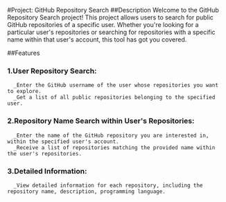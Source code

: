 #Project: GitHub Repository Search
##Description
Welcome to the GitHub Repository Search project! This project allows users to search for public GitHub repositories of a specific user. Whether you're looking for a particular user's repositories or searching for repositories with a specific name within that user's account, this tool has got you covered.

##Features
### 1.User Repository Search:

      _Enter the GitHub username of the user whose repositories you want to explore.
      _Get a list of all public repositories belonging to the specified user.
### 2.Repository Name Search within User's Repositories:
      
      _Enter the name of the GitHub repository you are interested in, within the specified user's account.
      _Receive a list of repositories matching the provided name within the user's repositories.
### 3.Detailed Information:

      _View detailed information for each repository, including the repository name, description, programming language.
